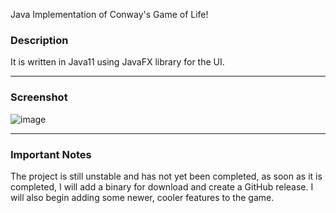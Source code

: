 Java Implementation of Conway's Game of Life! 

### Description
It is written in Java11 using JavaFX library for the UI. 
___
### Screenshot
![image](https://github.com/user-attachments/assets/a1b4509f-5e35-4213-9b02-81e49baf3ce5)
___
### Important Notes
The project is still unstable and has not yet been completed, as soon as it is completed, I will add a binary for download and create a GitHub release. 
I will also begin adding some newer, cooler features to the game. 
